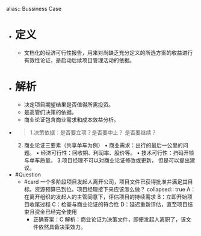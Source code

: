 alias:: Bussiness Case

- # 定义
	- 文档化的经济可行性报告，用来对尚缺乏充分定义的所选方案的收益进行有效性论证，是启动后续项目管理活动的依据。
- # 解析
	- 决定项目期望结果是否值得所需投资。
	- 是高管们决策的依据。
	- 商业论证包含商业需求和成本效益分析。
- > 1.决策依据：是否要立项？是否要中止？ 是否要继续？
  2. 商业论证三要素（共享单车为例）
   • 商业需求：出行的最后一公里的问题。
   • 经济可行性：回收期、利润率、股价等。
   • 技术可行性：扫码开锁与单车质量。
  3.项目经理不可以对商业论证修改或更新， 但是可以提出建议。
- #Question
	- #card 一个多阶段项目发起人离开公司，项目文件已获得批准并满足其目标。资源预算已到位。项目经理接下来应该怎么做？
	  collapsed:: true
	  A：在离开组织的发起人的主管同意下，评估项目的持续需求
	  B：立即开始项目收尾过程
	  C：检查与商业论证的符合性
	  D：延迟重新评估，直至项目结束且资金已经完全使用
		- 正确答案：C
		  解析：商业论证为决策文件，即便发起人离职了，该文件依然具备决策效力。